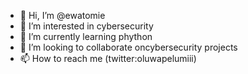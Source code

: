 - 👋 Hi, I’m @ewatomie
- 👀 I’m interested in cybersecurity
- 🌱 I’m currently learning phython
- 💞️ I’m looking to collaborate oncybersecurity projects
- 📫 How to reach me (twitter:oluwapelumiii)

<!---
ewatomie/ewatomie is a ✨ special ✨ repository because its `README.md` (this file) appears on your GitHub profile.
You can click the Preview link to take a look at your changes.
--->
